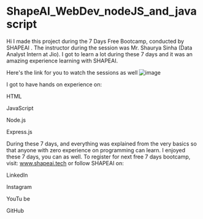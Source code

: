 # ShapeAI_WebDev_nodeJS_and_javascript
Hi I made this project during the 7 Days Free Bootcamp, conducted by SHAPEAI . The instructor during the session was Mr. Shaurya Sinha (Data Analyst Intern at Jio). I got to learn a lot during these 7 days and it was an amazing experience learning with SHAPEAI.

Here's the link for you to watch the sessions as well
![image](https://user-images.githubusercontent.com/74047745/125202664-2479d980-e292-11eb-92ca-702ec7514ea8.png)


I got to have hands on experience on:

HTML

JavaScript

Node.js

Express.js

During these 7 days, and everything was explained from the very basics so that anyone with zero experience on programming can learn. I enjoyed these 7 days, you can as well. To register for next free 7 days bootcamp, visit: www.shapeai.tech or follow SHAPEAI on:

LinkedIn

Instagram

YouTu be

GitHub
